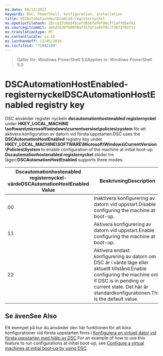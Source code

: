 ```yaml
---
ms.date: 06/12/2017
keywords: DSC, PowerShell, konfiguration, installation
title: DSCAutomationHostEnabled-registernyckel
ms.openlocfilehash: 2bccd2738b9f61efd656fdf0f98cf71affdbe781
ms.sourcegitcommit: debd2b38fb8070a7357bf1a4bf9cc736f3702f31
ms.translationtype: MT
ms.contentlocale: sv-SE
ms.lasthandoff: 12/05/2019
ms.locfileid: "71942169"
---
```

><span data-ttu-id="b0f1e-103">Gäller för: Windows PowerShell 5,0</span><span class="sxs-lookup"><span data-stu-id="b0f1e-103">Applies to: Windows PowerShell 5.0</span></span>

# <a name="dscautomationhostenabled-registry-key"></a><span data-ttu-id="b0f1e-104">DSCAutomationHostEnabled-registernyckel</span><span class="sxs-lookup"><span data-stu-id="b0f1e-104">DSCAutomationHostEnabled registry key</span></span>

<span data-ttu-id="b0f1e-105">DSC använder register nyckeln **dscautomationhostenabled registernyckel** under **HKEY_LOCAL_MACHINE \software\microsoft\windows\currentversion\policies\system** för att aktivera konfiguration av datorn vid första uppstarten.</span><span class="sxs-lookup"><span data-stu-id="b0f1e-105">DSC uses the **DSCAutomationHostEnabled** registry key under **HKEY_LOCAL_MACHINE\SOFTWARE\Microsoft\Windows\CurrentVersion\Policies\System** to enable configuration of the machine at initial boot-up.</span></span>
<span data-ttu-id="b0f1e-106">**Dscautomationhostenabled registernyckel** stöder tre lägen:</span><span class="sxs-lookup"><span data-stu-id="b0f1e-106">**DSCAutomationHostEnabled** supports three modes:</span></span>

|  <span data-ttu-id="b0f1e-107">Dscautomationhostenabled registernyckel-värde</span><span class="sxs-lookup"><span data-stu-id="b0f1e-107">DSCAutomationHostEnabled Value</span></span>  |  <span data-ttu-id="b0f1e-108">Beskrivning</span><span class="sxs-lookup"><span data-stu-id="b0f1e-108">Description</span></span>   |
|---|---|
<span data-ttu-id="b0f1e-109">0</span><span class="sxs-lookup"><span data-stu-id="b0f1e-109">0</span></span> | <span data-ttu-id="b0f1e-110">Inaktivera konfigurering av datorn vid uppstart.</span><span class="sxs-lookup"><span data-stu-id="b0f1e-110">Disable configuring the machine at boot-up.</span></span> |
<span data-ttu-id="b0f1e-111">1</span><span class="sxs-lookup"><span data-stu-id="b0f1e-111">1</span></span> | <span data-ttu-id="b0f1e-112">Aktivera konfigurering av datorn vid uppstart.</span><span class="sxs-lookup"><span data-stu-id="b0f1e-112">Enable configuring the machine at boot-up.</span></span> |
<span data-ttu-id="b0f1e-113">2</span><span class="sxs-lookup"><span data-stu-id="b0f1e-113">2</span></span> | <span data-ttu-id="b0f1e-114">Aktivera endast konfigurering av datorn om DSC är i vänte läge eller aktuellt tillstånd.</span><span class="sxs-lookup"><span data-stu-id="b0f1e-114">Enable configuring the machine only if DSC is in pending or current state.</span></span> <span data-ttu-id="b0f1e-115">Det här är standardkonfigurationen.</span><span class="sxs-lookup"><span data-stu-id="b0f1e-115">This is the default value.</span></span> |

## <a name="see-also"></a><span data-ttu-id="b0f1e-116">Se även</span><span class="sxs-lookup"><span data-stu-id="b0f1e-116">See Also</span></span>

<span data-ttu-id="b0f1e-117">Ett exempel på hur du använder den här funktionen för att köra konfigurationer vid första uppstarten finns i [Konfigurera en virtuell dator vid första uppstarten med hjälp av DSC](bootstrapDsc.md).</span><span class="sxs-lookup"><span data-stu-id="b0f1e-117">For an example of how to use this feature to run configurations at initial boot-up, see [Configure a virtual machines at initial boot-up by using DSC](bootstrapDsc.md).</span></span>
